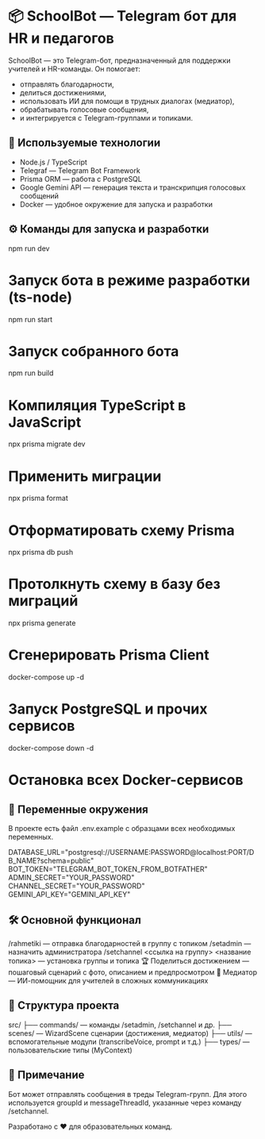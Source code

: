 # 📦 SchoolBot — Telegram бот для HR и педагогов

SchoolBot — это Telegram-бот, предназначенный для поддержки учителей и HR-команды. Он помогает:
- отправлять благодарности,
- делиться достижениями,
- использовать ИИ для помощи в трудных диалогах (медиатор),
- обрабатывать голосовые сообщения,
- и интегрируется с Telegram-группами и топиками.

## 🧠 Используемые технологии

- Node.js / TypeScript
- Telegraf — Telegram Bot Framework
- Prisma ORM — работа с PostgreSQL
- Google Gemini API — генерация текста и транскрипция голосовых сообщений
- Docker — удобное окружение для запуска и разработки

## ⚙️ Команды для запуска и разработки

npm run dev
# Запуск бота в режиме разработки (ts-node)

npm run start
# Запуск собранного бота

npm run build
# Компиляция TypeScript в JavaScript

npx prisma migrate dev
# Применить миграции

npx prisma format
# Отформатировать схему Prisma

npx prisma db push
# Протолкнуть схему в базу без миграций

npx prisma generate
# Сгенерировать Prisma Client

docker-compose up -d
# Запуск PostgreSQL и прочих сервисов

docker-compose down -d
# Остановка всех Docker-сервисов

## 🔐 Переменные окружения

В проекте есть файл .env.example с образцами всех необходимых переменных.

DATABASE_URL="postgresql://USERNAME:PASSWORD@localhost:PORT/DB_NAME?schema=public"
BOT_TOKEN="TELEGRAM_BOT_TOKEN_FROM_BOTFATHER"
ADMIN_SECRET="YOUR_PASSWORD"
CHANNEL_SECRET="YOUR_PASSWORD"
GEMINI_API_KEY="GEMINI_API_KEY"

## 🛠 Основной функционал

/rahmetiki — отправка благодарностей в группу с топиком
/setadmin <password> — назначить администратора
/setchannel <password> <ссылка на группу> <название топика> — установка группы и топика
🏆 Поделиться достижением — пошаговый сценарий с фото, описанием и предпросмотром
🤖 Медиатор — ИИ-помощник для учителей в сложных коммуникациях

## 📂 Структура проекта

src/
├── commands/           — команды /setadmin, /setchannel и др.
├── scenes/             — WizardScene сценарии (достижения, медиатор)
├── utils/              — вспомогательные модули (transcribeVoice, prompt и т.д.)
├── types/              — пользовательские типы (MyContext)

## 📌 Примечание

Бот может отправлять сообщения в треды Telegram-групп. Для этого используется groupId и messageThreadId, указанные через команду /setchannel.

Разработано с ❤️ для образовательных команд.